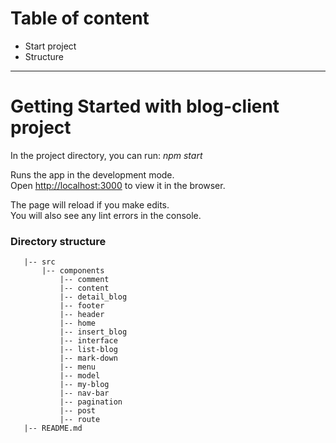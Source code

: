 # Table of content
- Start project
- Structure
___

# Getting Started with blog-client project

In the project directory, you can run: *npm start*

Runs the app in the development mode.\
Open [http://localhost:3000](http://localhost:3000) to view it in the browser.

The page will reload if you make edits.\
You will also see any lint errors in the console.

### Directory structure

```
   |-- src
	   |-- components
		   |-- comment
		   |-- content
		   |-- detail_blog
		   |-- footer
		   |-- header
		   |-- home
		   |-- insert_blog
		   |-- interface
		   |-- list-blog
		   |-- mark-down
		   |-- menu
		   |-- model
		   |-- my-blog
		   |-- nav-bar
		   |-- pagination
		   |-- post
		   |-- route
   |-- README.md
```